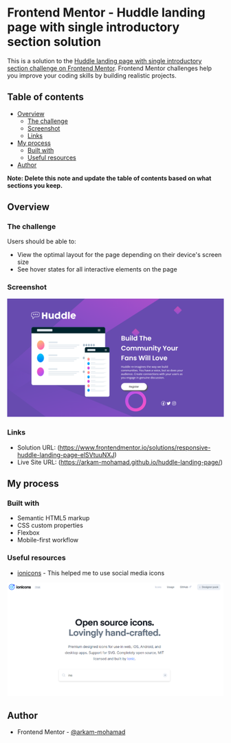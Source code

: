 # Frontend Mentor - Huddle landing page with single introductory section solution

This is a solution to the [Huddle landing page with single introductory section challenge on Frontend Mentor](https://www.frontendmentor.io/challenges/huddle-landing-page-with-a-single-introductory-section-B_2Wvxgi0). Frontend Mentor challenges help you improve your coding skills by building realistic projects. 

## Table of contents

- [Overview](#overview)
  - [The challenge](#the-challenge)
  - [Screenshot](#screenshot)
  - [Links](#links)
- [My process](#my-process)
  - [Built with](#built-with)
  - [Useful resources](#useful-resources)
- [Author](#author)

**Note: Delete this note and update the table of contents based on what sections you keep.**

## Overview

### The challenge

Users should be able to:

- View the optimal layout for the page depending on their device's screen size
- See hover states for all interactive elements on the page

### Screenshot

![](./site_screenshot.png)

### Links

- Solution URL: (https://www.frontendmentor.io/solutions/responsive-huddle-landing-page-elSVtuuNXJ)
- Live Site URL: (https://arkam-mohamad.github.io/huddle-landing-page/)

## My process

### Built with

- Semantic HTML5 markup
- CSS custom properties
- Flexbox
- Mobile-first workflow

### Useful resources

- [ionicons](https://ionic.io/ionicons) - This helped me to use social media icons

![](./Capture.PNG)



## Author

- Frontend Mentor - [@arkam-mohamad](https://www.frontendmentor.io/profile/arkam-mohamad)
